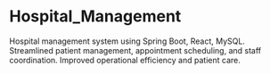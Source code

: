 # Hospital_Management
Hospital management system using Spring Boot, React, MySQL. Streamlined patient management, appointment scheduling, and staff coordination. Improved operational efficiency and patient care.
